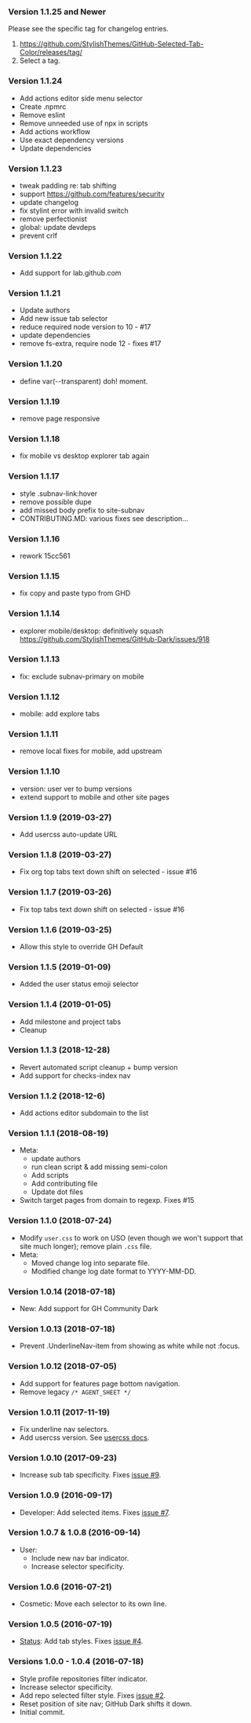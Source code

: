 ### Version 1.1.25 and Newer

Please see the specific tag for changelog entries.

1) https://github.com/StylishThemes/GitHub-Selected-Tab-Color/releases/tag/
2) Select a tag.

### Version 1.1.24

* Add actions editor side menu selector
* Create .npmrc
* Remove eslint
* Remove unneeded use of npx in scripts
* Add actions workflow
* Use exact dependency versions
* Update dependencies

### Version 1.1.23

* tweak padding re: tab shifting
* support https://github.com/features/security
* update changelog
* fix stylint error with invalid switch
* remove perfectionist
* global: update devdeps
* prevent crlf

### Version 1.1.22

* Add support for lab.github.com

### Version 1.1.21

* Update authors
* Add new issue tab selector
* reduce required node version to 10 - #17
* update dependencies
* remove fs-extra, require node 12 - fixes #17

### Version 1.1.20

* define var(--transparent) doh! moment.

### Version 1.1.19

* remove page responsive

### Version 1.1.18

* fix mobile vs desktop explorer tab again

### Version 1.1.17

* style .subnav-link:hover
* remove possible dupe
* add missed body prefix to site-subnav
* CONTRIBUTING.MD: various fixes see description...

### Version 1.1.16

* rework 15cc561

### Version 1.1.15

* fix copy and paste typo from GHD

### Version 1.1.14

* explorer mobile/desktop: definitively squash https://github.com/StylishThemes/GitHub-Dark/issues/918

### Version 1.1.13

* fix: exclude subnav-primary on mobile

### Version 1.1.12

* mobile: add explore tabs

### Version 1.1.11

* remove local fixes for mobile, add upstream

### Version 1.1.10

* version: user ver to bump versions
* extend support to mobile and other site pages

### Version 1.1.9 (2019-03-27)

* Add usercss auto-update URL

### Version 1.1.8 (2019-03-27)

* Fix org top tabs text down shift on selected - issue #16

### Version 1.1.7 (2019-03-26)

* Fix top tabs text down shift on selected - issue #16

### Version 1.1.6 (2019-03-25)

* Allow this style to override GH Default

### Version 1.1.5 (2019-01-09)

* Added the user status emoji selector

### Version 1.1.4 (2019-01-05)

* Add milestone and project tabs
* Cleanup

### Version 1.1.3 (2018-12-28)

* Revert automated script cleanup + bump version
* Add support for checks-index nav

### Version 1.1.2 (2018-12-6)

* Add actions editor subdomain to the list

### Version 1.1.1 (2018-08-19)

* Meta:
  * update authors
  * run clean script & add missing semi-colon
  * Add scripts
  * Add contributing file
  * Update dot files
* Switch target pages from domain to regexp. Fixes #15

### Version 1.1.0 (2018-07-24)

* Modify `user.css` to work on USO (even though we won't support that site much longer); remove plain `.css` file.
* Meta:
  * Moved change log into separate file.
  * Modified change log date format to YYYY-MM-DD.

### Version 1.0.14 (2018-07-18)

* New: Add support for GH Community Dark

### Version 1.0.13 (2018-07-18)

* Prevent .UnderlineNav-item from showing as white while not :focus.

### Version 1.0.12 (2018-07-05)

* Add support for features page bottom navigation.
* Remove legacy `/* AGENT_SHEET */`

### Version 1.0.11 (2017-11-19)

* Fix underline nav selectors.
* Add usercss version. See [usercss docs](https://github.com/openstyles/stylus/wiki/Usercss).

### Version 1.0.10 (2017-09-23)

* Increase sub tab specificity. Fixes [issue #9](https://github.com/StylishThemes/GitHub-Selected-Tab-Color/issues/9).

### Version 1.0.9 (2016-09-17)

* Developer: Add selected items. Fixes [issue #7](https://github.com/StylishThemes/GitHub-Selected-Tab-Color/issues/7).

### Version 1.0.7 & 1.0.8 (2016-09-14)

* User:
  * Include new nav bar indicator.
  * Increase selector specificity.

### Version 1.0.6 (2016-07-21)

* Cosmetic: Move each selector to its own line.

### Version 1.0.5 (2016-07-19)

* [Status](https://status.github.com/): Add tab styles. Fixes [issue #4](https://github.com/StylishThemes/GitHub-Selected-Tab-Color/issues/4).

### Versions 1.0.0 - 1.0.4 (2016-07-18)

* Style profile repositories filter indicator.
* Increase selector specificity.
* Add repo selected filter style. Fixes [issue #2](https://github.com/StylishThemes/GitHub-Selected-Tab-Color/issues/2).
* Reset position of site nav; GitHub Dark shifts it down.
* Initial commit.
